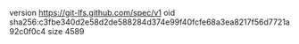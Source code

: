 version https://git-lfs.github.com/spec/v1
oid sha256:c3fbe340d2e58d2de588284d374e99f40fcfe68a3ea8217f56d7721a92c0f0c4
size 4589

